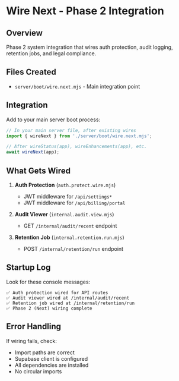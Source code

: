 # Wire Next - Phase 2 Integration

## Overview
Phase 2 system integration that wires auth protection, audit logging, retention jobs, and legal compliance.

## Files Created
- `server/boot/wire.next.mjs` - Main integration point

## Integration
Add to your main server boot process:

```javascript
// In your main server file, after existing wires
import { wireNext } from './server/boot/wire.next.mjs';

// After wireStatus(app), wireEnhancements(app), etc.
await wireNext(app);
```

## What Gets Wired
1. **Auth Protection** (`auth.protect.wire.mjs`)
   - JWT middleware for `/api/settings*`
   - JWT middleware for `/api/billing/portal`

2. **Audit Viewer** (`internal.audit.view.mjs`) 
   - GET `/internal/audit/recent` endpoint

3. **Retention Job** (`internal.retention.run.mjs`)
   - POST `/internal/retention/run` endpoint

## Startup Log
Look for these console messages:
```
✅ Auth protection wired for API routes
✅ Audit viewer wired at /internal/audit/recent  
✅ Retention job wired at /internal/retention/run
✅ Phase 2 (Next) wiring complete
```

## Error Handling
If wiring fails, check:
- Import paths are correct
- Supabase client is configured
- All dependencies are installed
- No circular imports